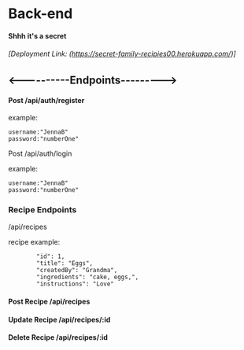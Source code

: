 # Back-end

#### Shhh it's a secret

###### [Deployment Link: (https://secret-family-recipies00.herokuapp.com/)]

## <----------Endpoints--------->

#### Post /api/auth/register

example:

```
username:"JennaB"
password:"numberOne"
```

Post /api/auth/login

example:

```
username:"JennaB"
password:"numberOne"
```

### Recipe Endpoints

/api/recipes

recipe example:

```
        "id": 1,
        "title": "Eggs",
        "createdBy": "Grandma",
        "ingredients": "cake, eggs,",
        "instructions": "Love"
```

#### Post Recipe /api/recipes

#### Update Recipe /api/recipes/:id

#### Delete Recipe /api/recipes/:id
